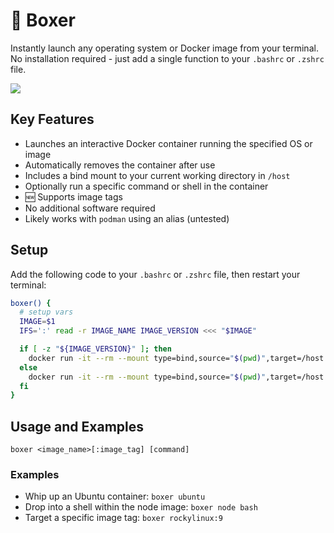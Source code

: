 # 🥊 Boxer

Instantly launch any operating system or Docker image from your terminal. No installation required - just add a single function to your `.bashrc` or `.zshrc` file.

![](./assets/demo.gif)

## Key Features

* Launches an interactive Docker container running the specified OS or image
* Automatically removes the container after use
* Includes a bind mount to your current working directory in `/host`
* Optionally run a specific command or shell in the container
* 🆕 Supports image tags
* No additional software required
* Likely works with `podman` using an alias (untested)

## Setup

Add the following code to your `.bashrc` or `.zshrc` file, then restart your terminal:

```bash
boxer() {
  # setup vars
  IMAGE=$1
  IFS=':' read -r IMAGE_NAME IMAGE_VERSION <<< "$IMAGE"

  if [ -z "${IMAGE_VERSION}" ]; then
    docker run -it --rm --mount type=bind,source="$(pwd)",target=/host --hostname "$0"-"$IMAGE_NAME" "$IMAGE_NAME" ${@:2}
  else
    docker run -it --rm --mount type=bind,source="$(pwd)",target=/host --hostname "$0"-"$IMAGE_NAME" "$IMAGE_NAME":"$IMAGE_VERSION" ${@:2}
  fi
}
```

## Usage and Examples

```
boxer <image_name>[:image_tag] [command]
```

### Examples

- Whip up an Ubuntu container: `boxer ubuntu`
- Drop into a shell within the node image: `boxer node bash`
- Target a specific image tag: `boxer rockylinux:9`
